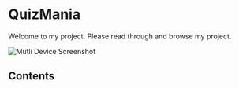 # QuizMania 
Welcome to my project. Please read through and browse my project. 

![Mutli Device Screenshot](https://github.com/tdignan87/QMWireframes/blob/master/Images/trivia-background.jpg)

## Contents ##

